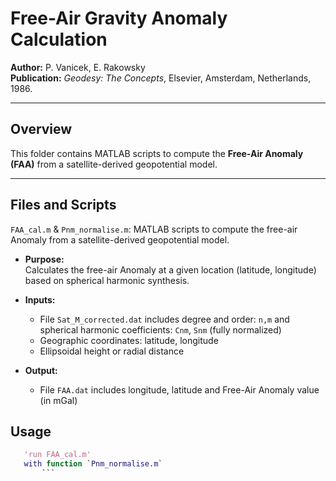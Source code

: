 # Free-Air Gravity Anomaly Calculation

**Author:** P. Vanicek, E. Rakowsky  
**Publication:** *Geodesy: The Concepts*, Elsevier, Amsterdam, Netherlands, 1986.

---

## Overview

This folder contains MATLAB scripts to compute the **Free-Air Anomaly (FAA)** from a satellite-derived geopotential model. 

---

## Files and Scripts

`FAA_cal.m` & `Pnm_normalise.m`:  MATLAB scripts to compute the free-air Anomaly from a satellite-derived geopotential model.

- **Purpose:**  
  Calculates the free-air Anomaly at a given location (latitude, longitude) based on spherical harmonic synthesis.

- **Inputs:**
  - File `Sat_M_corrected.dat` includes degree and order: `n,m` and spherical harmonic coefficients: `Cnm`, `Snm` (fully normalized)
   - Geographic coordinates: latitude, longitude
  - Ellipsoidal height or radial distance


- **Output:**
  - File `FAA.dat` includes longitude, latitude and Free-Air Anomaly value (in mGal)

## Usage
  ```matlab
     'run FAA_cal.m'
	 with function `Pnm_normalise.m` 
		 ```

